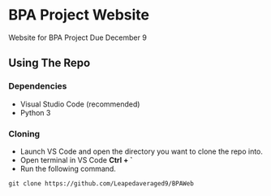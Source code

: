 # BPA Project Website

Website for BPA Project Due December 9

## Using The Repo

### Dependencies

* Visual Studio Code (recommended)
* Python 3

### Cloning

* Launch VS Code and open the directory you want to clone the repo into.
* Open terminal in VS Code **Ctrl + `**
* Run the following command.
```
git clone https://github.com/Leapedaveraged9/BPAWeb
```
